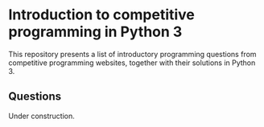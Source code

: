 # Introduction to competitive programming in Python 3

This repository presents a list of introductory programming
questions from competitive programming websites, together
with their solutions in Python 3.

## Questions
Under construction.
